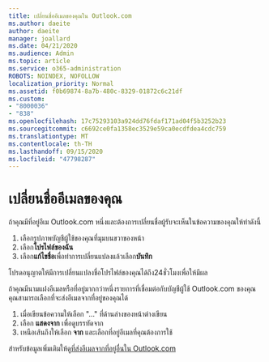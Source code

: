 ```yaml
---
title: เปลี่ยนชื่ออีเมลของคุณใน Outlook.com
ms.author: daeite
author: daeite
manager: joallard
ms.date: 04/21/2020
ms.audience: Admin
ms.topic: article
ms.service: o365-administration
ROBOTS: NOINDEX, NOFOLLOW
localization_priority: Normal
ms.assetid: f0b69874-8a7b-480c-8329-01872c6c21df
ms.custom:
- "8000036"
- "838"
ms.openlocfilehash: 17c75293103a924dd76fdaf171ad04f5b3252b23
ms.sourcegitcommit: c6692ce0fa1358ec3529e59ca0ecdfdea4cdc759
ms.translationtype: MT
ms.contentlocale: th-TH
ms.lasthandoff: 09/15/2020
ms.locfileid: "47798287"
---
```

# <a name="change-your-email-name"></a>เปลี่ยนชื่ออีเมลของคุณ

ถ้าคุณมีที่อยู่อีเม Outlook.com หนึ่งและต้องการเปลี่ยนชื่อผู้รับจะเห็นในข้อความของคุณให้ทำดังนี้
  
1. เลือกรูปภาพบัญชีผู้ใช้ของคุณที่มุมบนขวาของหน้า
2. เลือก**โปรไฟล์ของฉัน**
3. เลือก**แก้ไขชื่อ**เพื่อทำการเปลี่ยนแปลงแล้วเลือก**บันทึก**

โปรดอนุญาตให้มีการเปลี่ยนแปลงชื่อโปรไฟล์ของคุณได้ถึง24ชั่วโมงเพื่อให้มีผล
  
ถ้าคุณมีนามแฝงอีเมลหรือที่อยู่มากกว่าหนึ่งรายการที่เชื่อมต่อกับบัญชีผู้ใช้ Outlook.com ของคุณคุณสามารถเลือกที่จะส่งอีเมลจากที่อยู่ของคุณได้
  
1. เมื่อเขียนข้อความให้เลือก "..." ที่ด้านล่างของหน้าต่างเขียน
1. เลือก **แสดงจาก** เพื่อดูบรรทัดจาก
1. เหนือเส้นถึงให้เลือก **จาก** และเลือกที่อยู่อีเมลที่คุณต้องการใช้

สำหรับข้อมูลเพิ่มเติมให้ดู[ที่ส่งอีเมลจากที่อยู่อื่นใน Outlook.com](https://support.office.com/article/ccba89cb-141c-4a36-8c56-6d16a8556d2e?wt.mc_id=Office_Outlook_com_Alchemy)